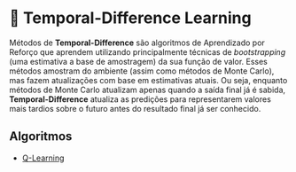 # 📅 Temporal-Difference Learning

Métodos de **Temporal-Difference** são algoritmos de Aprendizado por Reforço que aprendem utilizando principalmente técnicas de *bootstrapping* (uma estimativa a base de amostragem) da sua função de valor. Esses métodos amostram do ambiente (assim como métodos de Monte Carlo), mas fazem atualizações com base em estimativas atuais. Ou seja, enquanto métodos de Monte Carlo atualizam apenas quando a saída final já é sabida, **Temporal-Difference** atualiza as predições para representarem valores mais tardios sobre o futuro antes do resultado final já ser conhecido.

## Algoritmos

 - [Q-Learning](Q-Learning)